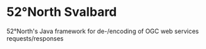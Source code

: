 # 52°North Svalbard
52°North's Java framework for de-/encoding of OGC web services requests/responses
